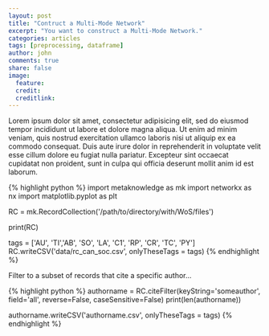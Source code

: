 ```yaml
---
layout: post
title: "Contruct a Multi-Mode Network"
excerpt: "You want to construct a Multi-Mode Network."
categories: articles
tags: [preprocessing, dataframe]
author: john
comments: true
share: false
image:
  feature:
  credit:
  creditlink:
---
```


Lorem ipsum dolor sit amet, consectetur adipisicing elit, sed do eiusmod
tempor incididunt ut labore et dolore magna aliqua. Ut enim ad minim veniam,
quis nostrud exercitation ullamco laboris nisi ut aliquip ex ea commodo
consequat. Duis aute irure dolor in reprehenderit in voluptate velit esse
cillum dolore eu fugiat nulla pariatur. Excepteur sint occaecat cupidatat non
proident, sunt in culpa qui officia deserunt mollit anim id est laborum.

{% highlight python %}
import metaknowledge as mk
import networkx as nx 
import matplotlib.pyplot as plt 

RC = mk.RecordCollection('/path/to/directory/with/WoS/files')

print(RC)

tags = ['AU', 'TI','AB', 'SO', 'LA', 'C1', 'RP', 'CR', 'TC', 'PY']
RC.writeCSV('data/rc_can_soc.csv', onlyTheseTags = tags) 
{% endhighlight %}

Filter to a subset of records that cite a specific author...

{% highlight python %}
authorname = RC.citeFilter(keyString='someauthor',  field='all', reverse=False, caseSensitive=False)
print(len(authorname))

authorname.writeCSV('authorname.csv', onlyTheseTags = tags) 
{% endhighlight %}
